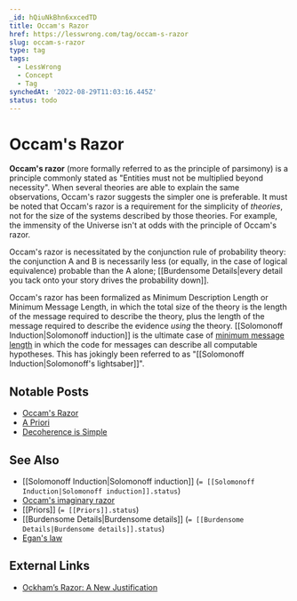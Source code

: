 ```yaml
---
_id: hQiuNkBhn6xxcedTD
title: Occam's Razor
href: https://lesswrong.com/tag/occam-s-razor
slug: occam-s-razor
type: tag
tags:
  - LessWrong
  - Concept
  - Tag
synchedAt: '2022-08-29T11:03:16.445Z'
status: todo
---
```


# Occam's Razor

**Occam's razor** (more formally referred to as the principle of parsimony) is a principle commonly stated as "Entities must not be multiplied beyond necessity". When several theories are able to explain the same observations, Occam's razor suggests the simpler one is preferable. It must be noted that Occam's razor is a requirement for the simplicity of *theories*, not for the size of the systems described by those theories. For example, the immensity of the Universe isn't at odds with the principle of Occam's razor.

Occam's razor is necessitated by the conjunction rule of probability theory: the conjunction A and B is necessarily less (or equally, in the case of logical equivalence) probable than the A alone; [[Burdensome Details|every detail you tack onto your story drives the probability down]].

Occam's razor has been formalized as Minimum Description Length or Minimum Message Length, in which the total size of the theory is the length of the message required to describe the theory, plus the length of the message required to describe the evidence *using* the theory. [[Solomonoff Induction|Solomonoff induction]] is the ultimate case of [minimum message length](https://wiki.lesswrong.com/wiki/minimum_message_length) in which the code for messages can describe all computable hypotheses. This has jokingly been referred to as "[[Solomonoff Induction|Solomonoff's lightsaber]]".

## Notable Posts

- [Occam's Razor](https://www.lesswrong.com/lw/jp/occams_razor/)
- [A Priori](https://www.lesswrong.com/lw/k2/a_priori/)
- [Decoherence is Simple](https://www.lesswrong.com/lw/q3/decoherence_is_simple/)

## See Also

- [[Solomonoff Induction|Solomonoff induction]] (`= [[Solomonoff Induction|Solomonoff induction]].status`)
- [Occam's imaginary razor](https://wiki.lesswrong.com/wiki/Occam's_imaginary_razor)
- [[Priors]] (`= [[Priors]].status`)
- [[Burdensome Details|Burdensome details]] (`= [[Burdensome Details|Burdensome details]].status`)
- [Egan's law](https://wiki.lesswrong.com/wiki/Egan's_law)

## External Links

- [Ockham’s Razor: A New Justification](http://www.andrew.cmu.edu/user/kk3n/ockham/Ockham.htm)
